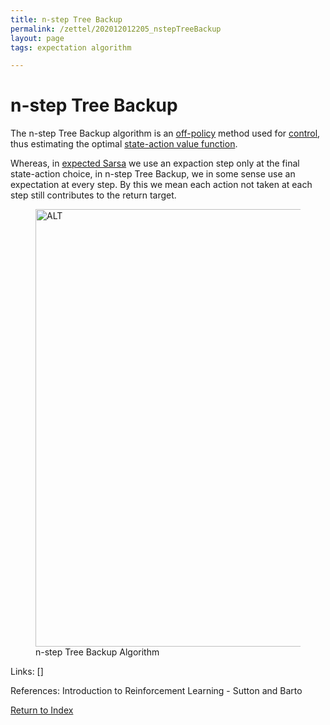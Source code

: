 ```yaml
---
title: n-step Tree Backup
permalink: /zettel/202012012205_nstepTreeBackup
layout: page
tags: expectation algorithm

---
```

# n-step Tree Backup

The n-step Tree Backup algorithm is an [off-policy](202011301312_offPolicyMethods) method 
used for [control](TODOs), thus estimating the optimal [state-action value function](202011221903_actionValueFunction).

Whereas, in [expected Sarsa](202011302147_expectedSarsa) we use an expaction 
step only at the final state-action choice, in n-step Tree Backup, we in some sense 
use an expectation at every step. By this we mean each action not taken at each step 
still contributes to the return target.

<figure>
  <img src="/zettel/Images/ReinforcementLearning/NStepTreeBackupQ.png"
     alt="ALT"
     class="centerImage"
     style="width: 700px;" />
  <figcaption> n-step Tree Backup Algorithm </figcaption>     
</figure>

Links: []

References: Introduction to Reinforcement Learning - Sutton and Barto

[Return to Index](index)